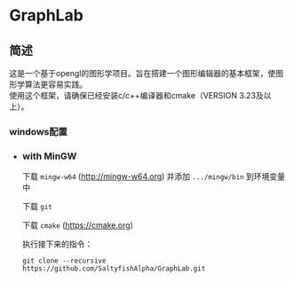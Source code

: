 # GraphLab

## 简述

这是一个基于opengl的图形学项目。旨在搭建一个图形编辑器的基本框架，使图形学算法更容易实践。  
使用这个框架，请确保已经安装c/c++编译器和cmake（VERSION 3.23及以上）。

### windows配置

 * ### with MinGW

   下载 `mingw-w64` (http://mingw-w64.org) 并添加 `.../mingw/bin` 到环境变量中

   下载 `git`
   
   下载 `cmake` (https://cmake.org)

   执行接下来的指令：

   ```shell
   git clone --recursive https://github.com/SaltyfishAlpha/GraphLab.git
   ```